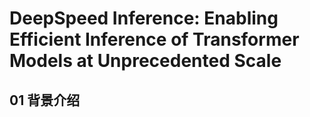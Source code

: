 # DeepSpeed Inference: Enabling Efficient Inference of Transformer Models at Unprecedented Scale 

## 01 背景介绍